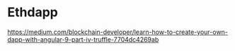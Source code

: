 # Ethdapp

https://medium.com/blockchain-developer/learn-how-to-create-your-own-dapp-with-angular-9-part-iv-truffle-7704dc4269ab
